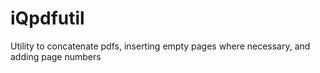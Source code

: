 # iQpdfutil
Utility to concatenate pdfs, inserting empty pages where necessary, and adding page numbers
